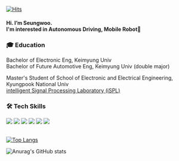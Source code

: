 <!--
**sweunwave/sweunwave** is a ✨ _special_ ✨ repository because its `README.md` (this file) appears on your GitHub profile.

Here are some ideas to get you started:

- 🔭 I’m currently working on ...
- 🌱 I’m currently learning ...
- 👯 I’m looking to collaborate on ...
- 🤔 I’m looking for help with ...
- 💬 Ask me about ...
- 📫 How to reach me: ...
- 😄 Pronouns: ...
- ⚡ Fun fact: ...
-->
<div align="left">
 
<!--![header](https://capsule-render.vercel.app/api?type=Rounded&color=8FBC8F&text=sweunwave's&animation=fadeIn)-->
  
<!--####  🤔 Don't be afraid, Keep Going!-->

[![Hits](https://hits.seeyoufarm.com/api/count/incr/badge.svg?url=https%3A%2F%2Fgithub.com%2FSeungw0o&count_bg=%2379C83D&title_bg=%23555555&icon=&icon_color=%23E7E7E7&title=hits&edge_flat=false)](https://hits.seeyoufarm.com)
#### Hi. I’m Seungwoo. <br/> I'm interested in Autonomous Driving, Mobile Robot🤖

### 🎓 Education
Bachelor of Electronic Eng, Keimyung Univ <br/>
Bachelor of Future Automotive Eng, Keimyung Univ (double major)

Master's Student of School of Electronic and Electrical Engineering, Kyungpook National Univ  
[intelligent Signal Processing Laboratory (iSPL)](https://sites.google.com/view/wilco/)


</div>

<div align="left">

###  	:hammer_and_wrench: Tech Skills

  <img src="https://img.shields.io/badge/Python-3776AB?style=for-the-badge&logo=Python&logoColor=white">
  <img src="https://img.shields.io/badge/LabVIEW-FFDB00?style=for-the-badge&logo=LabVIEW&logoColor=black"/>
  <img src="https://img.shields.io/badge/C-A8B9CC?style=for-the-badge&logo=c&logoColor=black"/>
  <img src="https://img.shields.io/badge/C++-00599C?style=for-the-badge&logo=c%2B%2B&logoColor=white"/>
  <img src="https://img.shields.io/badge/ROS-22314E?style=for-the-badge&logo=ROS&logoColor=white"/>
  <img src="https://img.shields.io/badge/Ubuntu-E95420?style=for-the-badge&logo=ubuntu&logoColor=white"/>
 
 <br/>
 <br/>
 
[![Top Langs](https://github-readme-stats.vercel.app/api/top-langs/?username=sweunwave&layout=compact&hide=SCSS,CMake,_progress=true)](https://github.com/anuraghazra/github-readme-stats)
 
![Anurag's GitHub stats](https://github-readme-stats.vercel.app/api?username=sweunwave&show_icons=true&theme=chartreuse-dark)
 
</div>
